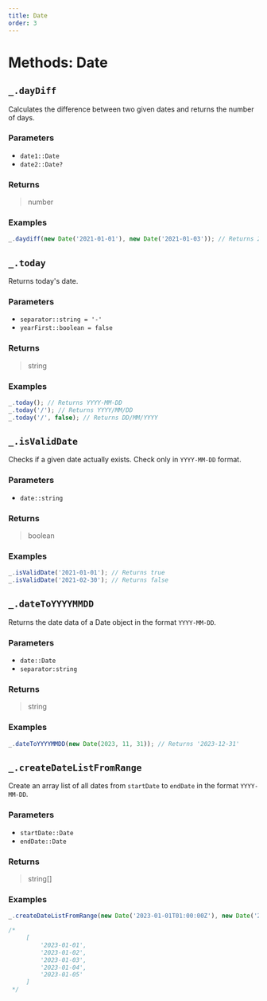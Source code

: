 ```yaml
---
title: Date
order: 3
---
```


# Methods: Date

## `_.dayDiff`

Calculates the difference between two given dates and returns the number of days.

### Parameters

- `date1::Date`
- `date2::Date?`

### Returns

> number

### Examples

```javascript
_.daydiff(new Date('2021-01-01'), new Date('2021-01-03')); // Returns 2
```

## `_.today`

Returns today's date.

### Parameters

- `separator::string = '-'`
- `yearFirst::boolean = false`

### Returns

> string

### Examples

```javascript
_.today(); // Returns YYYY-MM-DD
_.today('/'); // Returns YYYY/MM/DD
_.today('/', false); // Returns DD/MM/YYYY
```

## `_.isValidDate`

Checks if a given date actually exists. Check only in `YYYY-MM-DD` format.

### Parameters

- `date::string`

### Returns

> boolean

### Examples

```javascript
_.isValidDate('2021-01-01'); // Returns true
_.isValidDate('2021-02-30'); // Returns false
```

## `_.dateToYYYYMMDD`

Returns the date data of a Date object in the format `YYYY-MM-DD`.

### Parameters

- `date::Date`
- `separator:string`

### Returns

> string

### Examples

```javascript
_.dateToYYYYMMDD(new Date(2023, 11, 31)); // Returns '2023-12-31'
```

## `_.createDateListFromRange`

Create an array list of all dates from `startDate` to `endDate` in the format `YYYY-MM-DD`.

### Parameters

- `startDate::Date`
- `endDate::Date`

### Returns

> string[]

### Examples

```javascript
_.createDateListFromRange(new Date('2023-01-01T01:00:00Z'), new Date('2023-01-05T01:00:00Z'));

/*
	 [
		 '2023-01-01',
		 '2023-01-02',
		 '2023-01-03',
		 '2023-01-04',
		 '2023-01-05'
	 ]
 */
```
